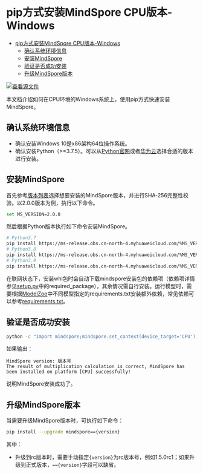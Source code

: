 # pip方式安装MindSpore CPU版本-Windows

<!-- TOC -->

- [pip方式安装MindSpore CPU版本-Windows](#pip方式安装mindspore-cpu版本-windows)
    - [确认系统环境信息](#确认系统环境信息)
    - [安装MindSpore](#安装mindspore)
    - [验证是否成功安装](#验证是否成功安装)
    - [升级MindSpore版本](#升级mindspore版本)

<!-- /TOC -->

[![查看源文件](https://mindspore-website.obs.cn-north-4.myhuaweicloud.com/website-images/r2.1/resource/_static/logo_source.png)](https://gitee.com/mindspore/docs/blob/r2.1/install/mindspore_cpu_win_install_pip.md)

本文档介绍如何在CPU环境的Windows系统上，使用pip方式快速安装MindSpore。

## 确认系统环境信息

- 确认安装Windows 10是x86架构64位操作系统。
- 确认安装Python（>=3.7.5）。可以从[Python官网](https://www.python.org/downloads/windows/)或者[华为云](https://repo.huaweicloud.com/python/)选择合适的版本进行安装。

## 安装MindSpore

首先参考[版本列表](https://www.mindspore.cn/versions)选择想要安装的MindSpore版本，并进行SHA-256完整性校验。以2.0.0版本为例，执行以下命令。

```bash
set MS_VERSION=2.0.0
```

然后根据Python版本执行如下命令安装MindSpore。

```bash
# Python3.7
pip install https://ms-release.obs.cn-north-4.myhuaweicloud.com/%MS_VERSION%/MindSpore/cpu/x86_64/mindspore-%MS_VERSION:-=%-cp37-cp37m-win_amd64.whl --trusted-host ms-release.obs.cn-north-4.myhuaweicloud.com -i https://pypi.tuna.tsinghua.edu.cn/simple
# Python3.8
pip install https://ms-release.obs.cn-north-4.myhuaweicloud.com/%MS_VERSION%/MindSpore/cpu/x86_64/mindspore-%MS_VERSION:-=%-cp38-cp38-win_amd64.whl --trusted-host ms-release.obs.cn-north-4.myhuaweicloud.com -i https://pypi.tuna.tsinghua.edu.cn/simple
# Python3.9
pip install https://ms-release.obs.cn-north-4.myhuaweicloud.com/%MS_VERSION%/MindSpore/cpu/x86_64/mindspore-%MS_VERSION:-=%-cp39-cp39-win_amd64.whl --trusted-host ms-release.obs.cn-north-4.myhuaweicloud.com -i https://pypi.tuna.tsinghua.edu.cn/simple
```

在联网状态下，安装whl包时会自动下载mindspore安装包的依赖项（依赖项详情参见[setup.py](https://gitee.com/mindspore/mindspore/blob/r2.1/setup.py)中的required_package），其余情况需自行安装。运行模型时，需要根据[ModelZoo](https://gitee.com/mindspore/models/tree/master/)中不同模型指定的requirements.txt安装额外依赖，常见依赖可以参考[requirements.txt](https://gitee.com/mindspore/mindspore/blob/r2.1/requirements.txt)。

## 验证是否成功安装

```bash
python -c "import mindspore;mindspore.set_context(device_target='CPU');mindspore.run_check()"
```

如果输出：

```text
MindSpore version: 版本号
The result of multiplication calculation is correct, MindSpore has been installed on platform [CPU] successfully!
```

说明MindSpore安装成功了。

## 升级MindSpore版本

当需要升级MindSpore版本时，可执行如下命令：

```bash
pip install --upgrade mindspore=={version}
```

其中：

- 升级到rc版本时，需要手动指定`{version}`为rc版本号，例如1.5.0rc1；如果升级到正式版本，`=={version}`字段可以缺省。
